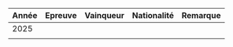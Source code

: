 | Année | Epreuve | Vainqueur | Nationalité | Remarque |
| ----- | ------- | --------- | ----------- | -------- |
| 2025  |         |           |             |          |
|       |         |           |             |          |